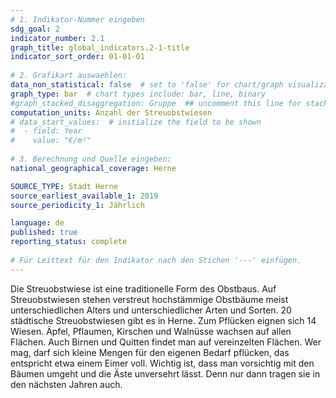 ```yaml
---
# 1. Indikator-Nummer eingeben 
sdg_goal: 2 
indicator_number: 2.1
graph_title: global_indicators.2-1-title
indicator_sort_order: 01-01-01
 
# 2. Grafikart auswaehlen: 
data_non_statistical: false  # set to 'false' for chart/graph visualization 
graph_type: bar  # chart types include: bar, line, binary 
#graph_stacked_disaggregation: Gruppe  ## uncomment this line for stacked bars. eplace 'Geschlecht' with the field of aggregation. 
computation_units: Anzahl der Streuobstwiesen
# data_start_values:  # initialize the field to be shown  
#  - field: Year
#    value: "€/m²"
 
# 3. Berechnung und Quelle eingeben: 
national_geographical_coverage: Herne

SOURCE_TYPE: Stadt Herne
source_earliest_available_1: 2019
source_periodicity_1: Jährlich

language: de   
published: true 
reporting_status: complete
 
# Für Leittext für den Indikator nach den Stichen '---' einfügen. 
---
```

Die Streuobstwiese ist eine traditionelle Form des Obstbaus. Auf Streuobstwiesen stehen verstreut hochstämmige Obstbäume meist unterschiedlichen Alters und unterschiedlicher Arten und Sorten. 20 städtische Streuobstwiesen gibt es in Herne. Zum Pflücken eignen sich 14 Wiesen. Äpfel, Pflaumen, Kirschen und Walnüsse wachsen auf allen Flächen. Auch Birnen und Quitten findet man auf vereinzelten Flächen. Wer mag, darf sich kleine Mengen für den eigenen Bedarf pflücken, das entspricht etwa einem Eimer voll. Wichtig ist, dass man vorsichtig mit den Bäumen umgeht und die Äste unversehrt lässt. Denn nur dann tragen sie in den nächsten Jahren auch. <br>

